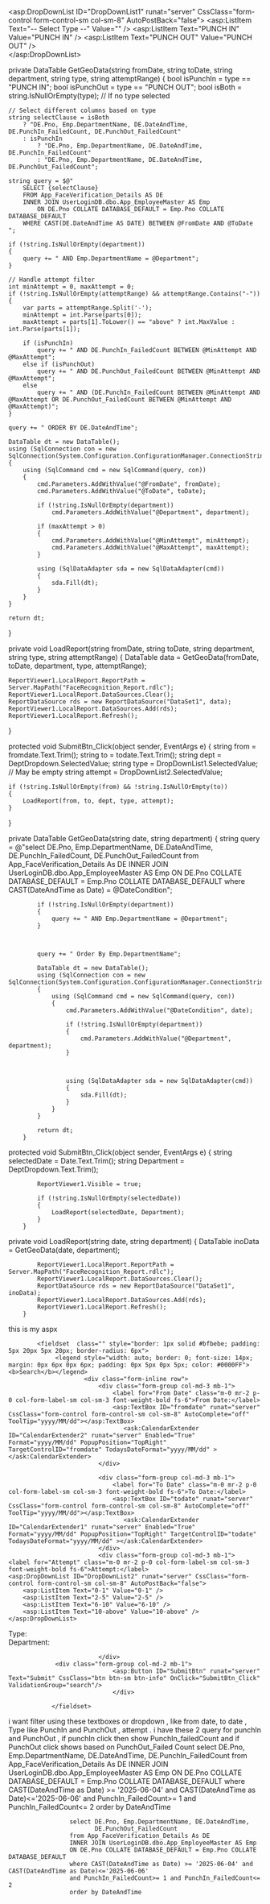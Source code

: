 <asp:DropDownList ID="DropDownList1" runat="server" CssClass="form-control form-control-sm col-sm-8" AutoPostBack="false">
    <asp:ListItem Text="-- Select Type --" Value="" />
    <asp:ListItem Text="PUNCH IN" Value="PUNCH IN" />
    <asp:ListItem Text="PUNCH OUT" Value="PUNCH OUT" />   
</asp:DropDownList>

 private DataTable GetGeoData(string fromDate, string toDate, string department, string type, string attemptRange)
{
    bool isPunchIn = type == "PUNCH IN";
    bool isPunchOut = type == "PUNCH OUT";
    bool isBoth = string.IsNullOrEmpty(type); // If no type selected

    // Select different columns based on type
    string selectClause = isBoth
        ? "DE.Pno, Emp.DepartmentName, DE.DateAndTime, DE.PunchIn_FailedCount, DE.PunchOut_FailedCount"
        : isPunchIn
            ? "DE.Pno, Emp.DepartmentName, DE.DateAndTime, DE.PunchIn_FailedCount"
            : "DE.Pno, Emp.DepartmentName, DE.DateAndTime, DE.PunchOut_FailedCount";

    string query = $@"
        SELECT {selectClause}
        FROM App_FaceVerification_Details AS DE
        INNER JOIN UserLoginDB.dbo.App_EmployeeMaster AS Emp
            ON DE.Pno COLLATE DATABASE_DEFAULT = Emp.Pno COLLATE DATABASE_DEFAULT
        WHERE CAST(DE.DateAndTime AS DATE) BETWEEN @FromDate AND @ToDate
    ";

    if (!string.IsNullOrEmpty(department))
    {
        query += " AND Emp.DepartmentName = @Department";
    }

    // Handle attempt filter
    int minAttempt = 0, maxAttempt = 0;
    if (!string.IsNullOrEmpty(attemptRange) && attemptRange.Contains("-"))
    {
        var parts = attemptRange.Split('-');
        minAttempt = int.Parse(parts[0]);
        maxAttempt = parts[1].ToLower() == "above" ? int.MaxValue : int.Parse(parts[1]);

        if (isPunchIn)
            query += " AND DE.PunchIn_FailedCount BETWEEN @MinAttempt AND @MaxAttempt";
        else if (isPunchOut)
            query += " AND DE.PunchOut_FailedCount BETWEEN @MinAttempt AND @MaxAttempt";
        else
            query += " AND (DE.PunchIn_FailedCount BETWEEN @MinAttempt AND @MaxAttempt OR DE.PunchOut_FailedCount BETWEEN @MinAttempt AND @MaxAttempt)";
    }

    query += " ORDER BY DE.DateAndTime";

    DataTable dt = new DataTable();
    using (SqlConnection con = new SqlConnection(System.Configuration.ConfigurationManager.ConnectionStrings["dbcs"].ConnectionString))
    {
        using (SqlCommand cmd = new SqlCommand(query, con))
        {
            cmd.Parameters.AddWithValue("@FromDate", fromDate);
            cmd.Parameters.AddWithValue("@ToDate", toDate);

            if (!string.IsNullOrEmpty(department))
                cmd.Parameters.AddWithValue("@Department", department);

            if (maxAttempt > 0)
            {
                cmd.Parameters.AddWithValue("@MinAttempt", minAttempt);
                cmd.Parameters.AddWithValue("@MaxAttempt", maxAttempt);
            }

            using (SqlDataAdapter sda = new SqlDataAdapter(cmd))
            {
                sda.Fill(dt);
            }
        }
    }

    return dt;
}


private void LoadReport(string fromDate, string toDate, string department, string type, string attemptRange)
{
    DataTable data = GetGeoData(fromDate, toDate, department, type, attemptRange);

    ReportViewer1.LocalReport.ReportPath = Server.MapPath("FaceRecognition_Report.rdlc");
    ReportViewer1.LocalReport.DataSources.Clear();
    ReportDataSource rds = new ReportDataSource("DataSet1", data);
    ReportViewer1.LocalReport.DataSources.Add(rds);
    ReportViewer1.LocalReport.Refresh();
}

 protected void SubmitBtn_Click(object sender, EventArgs e)
{
    string from = fromdate.Text.Trim();
    string to = todate.Text.Trim();
    string dept = DeptDropdown.SelectedValue;
    string type = DropDownList1.SelectedValue; // May be empty
    string attempt = DropDownList2.SelectedValue;

    if (!string.IsNullOrEmpty(from) && !string.IsNullOrEmpty(to))
    {
        LoadReport(from, to, dept, type, attempt);
    }
}

 
 private DataTable GetGeoData(string date, string department)
        {
            string query = @"select DE.Pno, Emp.DepartmentName, DE.DateAndTime, 
                            DE.PunchIn_FailedCount, DE.PunchOut_FailedCount 
                     from App_FaceVerification_Details As DE 
                     INNER JOIN UserLoginDB.dbo.App_EmployeeMaster AS Emp
                     ON DE.Pno COLLATE DATABASE_DEFAULT = Emp.Pno COLLATE DATABASE_DEFAULT 
                     where CAST(DateAndTime as Date) = @DateCondition";

            if (!string.IsNullOrEmpty(department))
            {
                query += " AND Emp.DepartmentName = @Department";
            }

           

            query += " Order By Emp.DepartmentName";

            DataTable dt = new DataTable();
            using (SqlConnection con = new SqlConnection(System.Configuration.ConfigurationManager.ConnectionStrings["dbcs"].ConnectionString))
            {
                using (SqlCommand cmd = new SqlCommand(query, con))
                {
                    cmd.Parameters.AddWithValue("@DateCondition", date);

                    if (!string.IsNullOrEmpty(department))
                    {
                        cmd.Parameters.AddWithValue("@Department", department);
                    }

                  

                    using (SqlDataAdapter sda = new SqlDataAdapter(cmd))
                    {
                        sda.Fill(dt);
                    }
                }
            }

            return dt;
        }
protected void SubmitBtn_Click(object sender, EventArgs e)
        {
            string selectedDate = Date.Text.Trim();
            string Department = DeptDropdown.Text.Trim();
           
            ReportViewer1.Visible = true;

            if (!string.IsNullOrEmpty(selectedDate))
            {
                LoadReport(selectedDate, Department);
            }
        }

 private void LoadReport(string date, string department)
        {
            DataTable inoData = GetGeoData(date, department);

            ReportViewer1.LocalReport.ReportPath = Server.MapPath("FaceRecognition_Report.rdlc");
            ReportViewer1.LocalReport.DataSources.Clear();
            ReportDataSource rds = new ReportDataSource("DataSet1", inoData);
            ReportViewer1.LocalReport.DataSources.Add(rds);
            ReportViewer1.LocalReport.Refresh();
        }

this is my aspx 
 <form id="form1" runat="server">
        <div class="ml-3 mr-3">

            <fieldset  class="" style="border: 1px solid #bfbebe; padding: 5px 20px 5px 20px; border-radius: 6px">
                 <legend style="width: auto; border: 0; font-size: 14px; margin: 0px 6px 0px 6px; padding: 0px 5px 0px 5px; color: #0000FF"><b>Search</b></legend>
                         <div class="form-inline row">
                             <div class="form-group col-md-3 mb-1">
                                 <label for="From Date" class="m-0 mr-2 p-0 col-form-label-sm col-sm-3 font-weight-bold fs-6">From Date:</label>
                                 <asp:TextBox ID="fromdate" runat="server" CssClass="form-control form-control-sm col-sm-8" AutoComplete="off" ToolTip="yyyy/MM/dd"></asp:TextBox>
                                    <ask:CalendarExtender ID="CalendarExtender2" runat="server" Enabled="True"  Format="yyyy/MM/dd" PopupPosition="TopRight" TargetControlID="fromdate" TodaysDateFormat="yyyy/MM/dd" ></ask:CalendarExtender>  
                             </div>

                             <div class="form-group col-md-3 mb-1">
                                 <label for="To Date" class="m-0 mr-2 p-0 col-form-label-sm col-sm-3 font-weight-bold fs-6">To Date:</label>
                                 <asp:TextBox ID="todate" runat="server" CssClass="form-control form-control-sm col-sm-8" AutoComplete="off" ToolTip="yyyy/MM/dd"></asp:TextBox>
                                    <ask:CalendarExtender ID="CalendarExtender1" runat="server" Enabled="True"  Format="yyyy/MM/dd" PopupPosition="TopRight" TargetControlID="todate" TodaysDateFormat="yyyy/MM/dd" ></ask:CalendarExtender>  
                             </div>
                             <div class="form-group col-md-3 mb-1">
    <label for="Attempt" class="m-0 mr-2 p-0 col-form-label-sm col-sm-3 font-weight-bold fs-6">Attempt:</label>
    <asp:DropDownList ID="DropDownList2" runat="server" CssClass="form-control form-control-sm col-sm-8" AutoPostBack="false">
        <asp:ListItem Text="0-1" Value="0-1" />
        <asp:ListItem Text="2-5" Value="2-5" />
        <asp:ListItem Text="6-10" Value="6-10" />
        <asp:ListItem Text="10-above" Value="10-above" />
    </asp:DropDownList>
</div>
                <div class="form-group col-md-3 mb-1">
    <label for="Type" class="m-0 mr-2 p-0 col-form-label-sm col-sm-3 font-weight-bold fs-6">Type:</label>
    <asp:DropDownList ID="DropDownList1" runat="server" CssClass="form-control form-control-sm col-sm-8" AutoPostBack="false">
        <asp:ListItem Text="PUNCH IN" Value="PUNCH IN" />
        <asp:ListItem Text="PUNCH OUT" Value="PUNCH OUT" />   
    </asp:DropDownList>
</div>             
                                 <div class="form-group col-md-3 mb-1">
    <label for="Department" class="m-0 mr-2 p-0 col-form-label-sm col-sm-3 font-weight-bold fs-6">Department:</label>
    <asp:DropDownList ID="DeptDropdown" runat="server" CssClass="form-control form-control-sm col-sm-8" AutoPostBack="false">
        <asp:ListItem Text="-- Select Department --" Value="" />
    </asp:DropDownList>
                                     </div>
                                     


                            
                 
                             </div>
                 <div class="form-group col-md-2 mb-1">
                                 <asp:Button ID="SubmitBtn" runat="server" Text="Submit" CssClass="btn btn-sm btn-info" OnClick="SubmitBtn_Click" ValidationGroup="search"/>
                                 </div>
                   
                </fieldset>


i want filter using these textboxes or dropdown , like from date, to date , Type like PunchIn and PunchOut , attempt . i have these 2 query for punchIn and PunchOut , if punchIn click then show PunchIn_failedCount and if PunchOut click shows based on PunchOut_Failed Count
select DE.Pno, Emp.DepartmentName, DE.DateAndTime, 
                            DE.PunchIn_FailedCount
                     from App_FaceVerification_Details As DE 
                     INNER JOIN UserLoginDB.dbo.App_EmployeeMaster AS Emp
                     ON DE.Pno COLLATE DATABASE_DEFAULT = Emp.Pno COLLATE DATABASE_DEFAULT 
                     where CAST(DateAndTime as Date) >= '2025-06-04' and CAST(DateAndTime as Date)<='2025-06-06'
                     and PunchIn_FailedCount>= 1 and PunchIn_FailedCount<= 2
                     order by DateAndTime


                     select DE.Pno, Emp.DepartmentName, DE.DateAndTime, 
                            DE.PunchOut_FailedCount
                     from App_FaceVerification_Details As DE 
                     INNER JOIN UserLoginDB.dbo.App_EmployeeMaster AS Emp
                     ON DE.Pno COLLATE DATABASE_DEFAULT = Emp.Pno COLLATE DATABASE_DEFAULT 
                     where CAST(DateAndTime as Date) >= '2025-06-04' and CAST(DateAndTime as Date)<='2025-06-06'
                     and PunchIn_FailedCount>= 1 and PunchIn_FailedCount<= 2
                     order by DateAndTime
